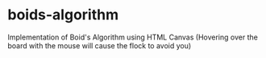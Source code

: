 # boids-algorithm
Implementation of Boid's Algorithm using HTML Canvas
(Hovering over the board with the mouse will cause the flock to avoid you)